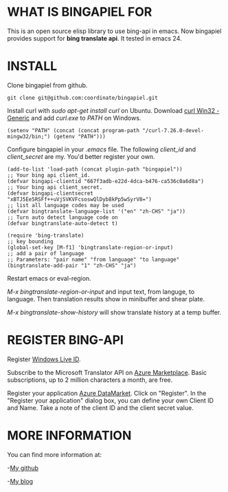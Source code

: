 WHAT IS BINGAPIEL FOR
==========

This is an open source elisp library to use bing-api in emacs.
Now bingapiel provides support for **bing translate api**. It
tested in emacs 24.

INSTALL
==========

Clone bingapiel from github.

    git clone git@github.com:coordinate/bingapiel.git

Install curl with *sudo apt-get install curl* on Ubuntu. Download
[curl Win32 - Generic](http://curl.haxx.se/gknw.net/7.26.0/dist-w32/curl-7.26.0-devel-mingw32.zip)
and add *curl.exe* to *PATH* on Windows.

    (setenv "PATH" (concat (concat program-path "/curl-7.26.0-devel-mingw32/bin;") (getenv "PATH")))

Configure bingapiel in your *.emacs* file. The following
*client_id* and *client_secret* are my. You'd better register
your own.

    (add-to-list 'load-path (concat plugin-path "bingapiel"))
    ;; Your bing api client_id.
    (defvar bingapi-clientid "667f3adb-e22d-4dca-b476-ca536c0a6d8a")
    ;; Your bing api client_secret.
    (defvar bingapi-clientsecret "xBTJ5Ee5RSFf++uVjSVKVFcsoswQlDyb8kPp5wSyrV8=")
    ;; list all language codes may be used
    (defvar bingtranslate-language-list '("en" "zh-CHS" "ja"))
    ;; Turn auto detect language code on
    (defvar bingtranslate-auto-detect t)

    (require 'bing-translate)
    ;; key bounding
    (global-set-key [M-f1] 'bingtranslate-region-or-input)
    ;; add a pair of language
    ;; Parameters: "pair name" "from language" "to language"
    (bingtranslate-add-pair "1" "zh-CHS" "ja")

Restart emacs or eval-region.

*M-x bingtranslate-region-or-input* and input text, from languge,
to language. Then translation results show in minibuffer and
shear plate.

*M-x bingtranslate-show-history* will show translate history at a
temp buffer.

REGISTER BING-API
==========

Register [Windows Live ID](https://signup.live.com/signup.aspx).

Subscribe to the Microsoft Translator API on
[Azure Marketplace](http://go.microsoft.com/?linkid=9782667). Basic
subscriptions, up to 2 million characters a month, are free.

Register your application
[Azure DataMarket](https://datamarket.azure.com/developer/applications/).
Click on "Register". In the "Register your application" dialog
box, you can define your own Client ID and Name. Take a note of
the client ID and the client secret value.

MORE INFORMATION
==========

You can find more information at:

-[My github](https://github.com/coordinate/bingapiel)

-[My blog](http://coordinate.sinaapp.com/?p=178)
